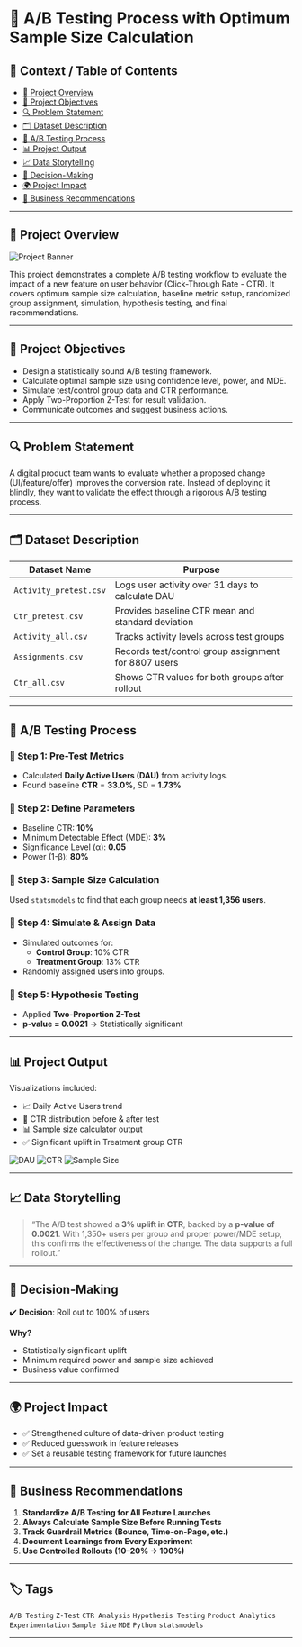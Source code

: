 # 🧪 A/B Testing Process with Optimum Sample Size Calculation

## 🧭 Context / Table of Contents
- [📌 Project Overview](#-project-overview)
- [🎯 Project Objectives](#-project-objectives)
- [🔍 Problem Statement](#-problem-statement)
- [🗂️ Dataset Description](#-dataset-description)
- [🧪 A/B Testing Process](#-ab-testing-process)
- [📊 Project Output](#-project-output)
- [📈 Data Storytelling](#-data-storytelling)
- [🧠 Decision-Making](#-decision-making)
- [🌍 Project Impact](#-project-impact)
- [💼 Business Recommendations](#-business-recommendations)

---

## 📌 Project Overview

![Project Banner](https://github.com/user-attachments/assets/24de73e6-517e-4293-bb34-bae0703a351f)

This project demonstrates a complete A/B testing workflow to evaluate the impact of a new feature on user behavior (Click-Through Rate - CTR). It covers optimum sample size calculation, baseline metric setup, randomized group assignment, simulation, hypothesis testing, and final recommendations.

---

## 🎯 Project Objectives

- Design a statistically sound A/B testing framework.
- Calculate optimal sample size using confidence level, power, and MDE.
- Simulate test/control group data and CTR performance.
- Apply Two-Proportion Z-Test for result validation.
- Communicate outcomes and suggest business actions.

---

## 🔍 Problem Statement

A digital product team wants to evaluate whether a proposed change (UI/feature/offer) improves the conversion rate. Instead of deploying it blindly, they want to validate the effect through a rigorous A/B testing process.

---

## 🗂️ Dataset Description

| Dataset Name        | Purpose |
|---------------------|---------|
| `Activity_pretest.csv` | Logs user activity over 31 days to calculate DAU |
| `Ctr_pretest.csv`      | Provides baseline CTR mean and standard deviation |
| `Activity_all.csv`     | Tracks activity levels across test groups |
| `Assignments.csv`      | Records test/control group assignment for 8807 users |
| `Ctr_all.csv`          | Shows CTR values for both groups after rollout |

---

## 🧪 A/B Testing Process

### 📍 Step 1: Pre-Test Metrics
- Calculated **Daily Active Users (DAU)** from activity logs.
- Found baseline **CTR** = **33.0%**, SD = **1.73%**

### 📍 Step 2: Define Parameters
- Baseline CTR: **10%**
- Minimum Detectable Effect (MDE): **3%**
- Significance Level (α): **0.05**
- Power (1-β): **80%**

### 📍 Step 3: Sample Size Calculation
Used `statsmodels` to find that each group needs **at least 1,356 users**.

### 📍 Step 4: Simulate & Assign Data
- Simulated outcomes for:
  - **Control Group**: 10% CTR
  - **Treatment Group**: 13% CTR
- Randomly assigned users into groups.

### 📍 Step 5: Hypothesis Testing
- Applied **Two-Proportion Z-Test**
- **p-value = 0.0021** → Statistically significant

---

## 📊 Project Output

Visualizations included:
- 📈 Daily Active Users trend  
- 🎯 CTR distribution before & after test  
- 📊 Sample size calculator output  
- ✅ Significant uplift in Treatment group CTR

![DAU](https://github.com/user-attachments/assets/08f5c67e-e86c-4834-96e3-92fd5f1c6d5a)
![CTR](https://github.com/user-attachments/assets/636970ce-a235-43f2-9adf-3ec544acc622)
![Sample Size](https://github.com/user-attachments/assets/79da2051-ec54-4306-8dad-093c74b2d890)

---

## 📈 Data Storytelling

> “The A/B test showed a **3% uplift in CTR**, backed by a **p-value of 0.0021**. With 1,350+ users per group and proper power/MDE setup, this confirms the effectiveness of the change. The data supports a full rollout.”

---

## 🧠 Decision-Making

✔️ **Decision**: Roll out to 100% of users

**Why?**
- Statistically significant uplift
- Minimum required power and sample size achieved
- Business value confirmed

---

## 🌍 Project Impact

- ✅ Strengthened culture of data-driven product testing
- ✅ Reduced guesswork in feature releases
- ✅ Set a reusable testing framework for future launches

---

## 💼 Business Recommendations

1. **Standardize A/B Testing for All Feature Launches**
2. **Always Calculate Sample Size Before Running Tests**
3. **Track Guardrail Metrics (Bounce, Time-on-Page, etc.)**
4. **Document Learnings from Every Experiment**
5. **Use Controlled Rollouts (10–20% → 100%)**

---

## 🏷️ Tags

`A/B Testing` `Z-Test` `CTR Analysis` `Hypothesis Testing` `Product Analytics` `Experimentation` `Sample Size` `MDE` `Python` `statsmodels`

---
